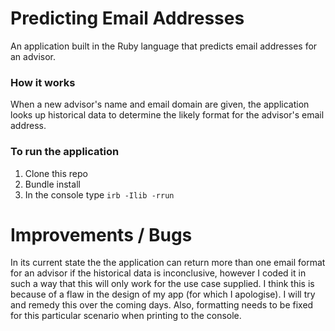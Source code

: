 # Predicting Email Addresses
An application built in the Ruby language that predicts email addresses for an advisor. 

### How it works
When a new advisor's name and email domain are given, the application looks up historical data to determine the likely format for the advisor's email address.

### To run the application

1. Clone this repo
2. Bundle install
3. In the console type `irb -Ilib -rrun`

# Improvements / Bugs
In its current state the the application can return more than one email format for an advisor if the historical data is inconclusive, however I coded it in such a way that this will only work for the use case supplied. I think this is because of a flaw in the design of my app (for which I apologise). I will try and remedy this over the coming days. Also, formatting needs to be fixed for this particular scenario when printing to the console.
